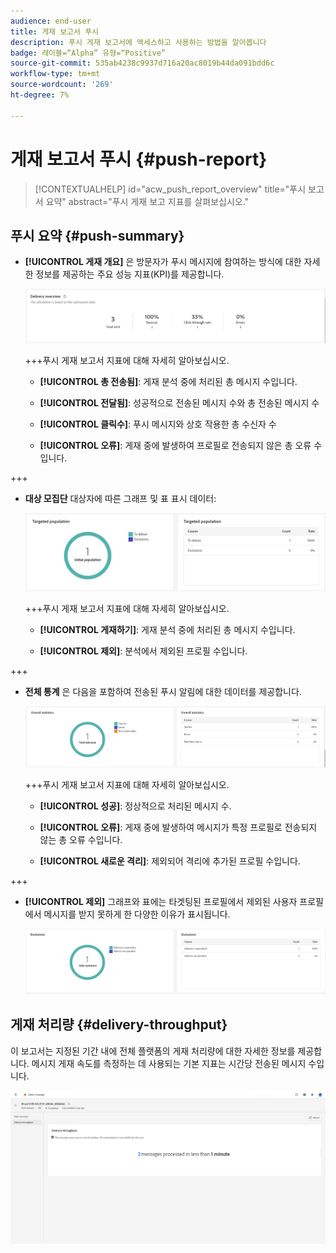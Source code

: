 ```yaml
---
audience: end-user
title: 게재 보고서 푸시
description: 푸시 게재 보고서에 액세스하고 사용하는 방법을 알아봅니다
badge: 레이블=“Alpha” 유형=“Positive”
source-git-commit: 535ab4238c9937d716a20ac8019b44da091bdd6c
workflow-type: tm+mt
source-wordcount: '269'
ht-degree: 7%

---
```


# 게재 보고서 푸시 {#push-report}

>[!CONTEXTUALHELP]
>id="acw_push_report_overview"
>title="푸시 보고서 요약"
>abstract="푸시 게재 보고 지표를 살펴보십시오."

## 푸시 요약 {#push-summary}

* **[!UICONTROL 게재 개요]** 은 방문자가 푸시 메시지에 참여하는 방식에 대한 자세한 정보를 제공하는 주요 성능 지표(KPI)를 제공합니다.

  ![](assets/reporting_push_3.png)

  +++푸시 게재 보고서 지표에 대해 자세히 알아보십시오.

   * **[!UICONTROL 총 전송됨]**: 게재 분석 중에 처리된 총 메시지 수입니다.

   * **[!UICONTROL 전달됨]**: 성공적으로 전송된 메시지 수와 총 전송된 메시지 수

   * **[!UICONTROL 클릭수]**: 푸시 메시지와 상호 작용한 총 수신자 수

   * **[!UICONTROL 오류]**: 게재 중에 발생하여 프로필로 전송되지 않은 총 오류 수입니다.

+++

* **대상 모집단** 대상자에 따른 그래프 및 표 표시 데이터:

  ![](assets/reporting_push_4.png)

  +++푸시 게재 보고서 지표에 대해 자세히 알아보십시오.

   * **[!UICONTROL 게재하기]**: 게재 분석 중에 처리된 총 메시지 수입니다.

   * **[!UICONTROL 제외]**: 분석에서 제외된 프로필 수입니다.

+++



* **전체 통계** 은 다음을 포함하여 전송된 푸시 알림에 대한 데이터를 제공합니다.

  ![](assets/reporting_push_5.png)

  +++푸시 게재 보고서 지표에 대해 자세히 알아보십시오.

   * **[!UICONTROL 성공]**: 정상적으로 처리된 메시지 수.

   * **[!UICONTROL 오류]**: 게재 중에 발생하여 메시지가 특정 프로필로 전송되지 않는 총 오류 수입니다.

   * **[!UICONTROL 새로운 격리]**: 제외되어 격리에 추가된 프로필 수입니다.

+++

* **[!UICONTROL 제외]** 그래프와 표에는 타겟팅된 프로필에서 제외된 사용자 프로필에서 메시지를 받지 못하게 한 다양한 이유가 표시됩니다.

  ![](assets/reporting_push_6.png)

## 게재 처리량 {#delivery-throughput}

이 보고서는 지정된 기간 내에 전체 플랫폼의 게재 처리량에 대한 자세한 정보를 제공합니다. 메시지 게재 속도를 측정하는 데 사용되는 기본 지표는 시간당 전송된 메시지 수입니다.

![](assets/reporting_push_2.png)
